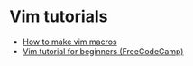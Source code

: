 # Vim tutorials

* [How to make vim macros](https://www.youtube.com/watch?v=EICI9aNXXKg)
* [Vim tutorial for beginners (FreeCodeCamp)](https://www.youtube.com/watch?v=RZ4p-saaQkc&t=1006s&pp=ygUMdmltIHR1dG9yaWFs)
